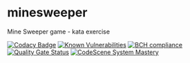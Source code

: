 # minesweeper
Mine Sweeper game - kata exercise

[![Codacy Badge](https://api.codacy.com/project/badge/Grade/c8e046ebad254148950f6fea8f671594)](https://app.codacy.com/manual/undeadgrishnackh/minesweeper?utm_source=github.com&utm_medium=referral&utm_content=undeadgrishnackh/minesweeper&utm_campaign=Badge_Grade_Dashboard)
[![Known Vulnerabilities](https://snyk.io/test/github/undeadgrishnackh/minesweeper/badge.svg)](https://snyk.io/test/github/undeadgrishnackh/minesweeper/)
[![BCH compliance](https://bettercodehub.com/edge/badge/undeadgrishnackh/minesweeper?branch=master)](https://bettercodehub.com/)
[![Quality Gate Status](https://sonarcloud.io/api/project_badges/measure?project=undeadgrishnackh_minesweeper&metric=alert_status)](https://sonarcloud.io/dashboard?id=undeadgrishnackh_minesweeper)
[![CodeScene System Mastery](https://codescene.io/projects/7748/status-badges/system-mastery)](https://codescene.io/projects/7748)
